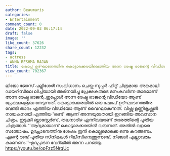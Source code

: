 ```yaml
---
author: Beaumaris
categories:
- Entertainment
comment_count: 0
date: 2022-09-03 06:17:14
draft: false
image: ''
like_count: 37626
share_count: 12232
tags:
- actress
- ANNA RESHMA RAJAN
title: ഷോപ്പ് ഉദ്‌ഘാടനത്തിനു കൊട്ടാരക്കരയിലെത്തിയ അന്ന രേഷ്മ രാജന്റെ വീഡിയോ വൈറലാകുന്നു
view_count: 702367
---
```


ലിജോ ജോസ് പല്ലിശേരി സംവിധാനം ചെയ്ത സൂപ്പർ ഹിറ്റ് ചിത്രമായ അങ്കമാലി ഡയറീസിലെ ലിച്ചിയായി അഭിനയിച്ചു പ്രേക്ഷകരുടെ മനംകവർന്ന താരമാണ് അന്ന രേഷ്മ രാജൻ,.ഇപ്പോൾ അന്ന രേഷ്മ രാജന്റെ വീഡിയോ ആണ് പ്രേക്ഷകശ്രദ്ധ നേടുന്നത്. കൊട്ടാരക്കരയിൽ ഒരു ഷോപ് ഉദ്‌ഘാടനത്തിനു വേണ്ടി താരം എത്തിയ വീഡിയോ ആണ് വൈറലാകുന്നത്. വിഷ്ണു ഉണ്ണികൃഷ്ണൻ നായകനായി എത്തിയ 'രണ്ട്' ആണ് അന്നയുടേതായി ഇറങ്ങിയ അവസാന ചിത്രം. ഇടുക്കി ബ്ലാസ്റ്റേർസ്, തലനാരിഴ എന്നിവയാണ് താരത്തിന്റെ പുതിയ ചിത്രങ്ങൾ. ‘‘ആദ്യമായാണ് കൊട്ടാരക്കരയില്‍ വരുന്നത്. അതിൽ വളരെ സന്തോഷം. ഉദ്ഘാടനത്തിനു ശേഷം ഇനി കൊല്ലമൊക്കെ ഒന്നു കറങ്ങണം. എന്റെ രണ്ട് പുതിയ സിനിമകൾ റിലീസിനെത്തുന്നുണ്ട്. നിങ്ങൾ എല്ലാവരും കാണണം.’’–ഉദ്ഘാടന വേദിയിൽ അന്ന പറഞ്ഞു. https://youtu.be/opFzz5NrqUc